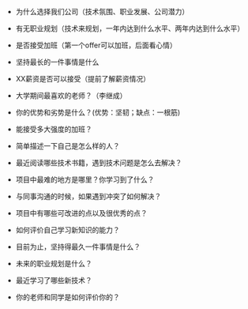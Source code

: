 * 为什么选择我们公司（技术氛围、职业发展、公司潜力）
* 有无职业规划（技术来规划，一年内达到什么水平、两年内达到什么水平）
* 是否接受加班（第一个offer可以加班，后面看心情）
* 坚持最长的一件事情是什么
* XX薪资是否可以接受（提前了解薪资情况）
* 大学期间最喜欢的老师？（李继成）


* 你的优势和劣势是什么？(优势：坚韧；缺点：一根筋)
* 能接受多大强度的加班？
* 简单描述一下自己是怎么样的人？
* 最近阅读哪些技术书籍，遇到技术问题是怎么去解决？
* 项目中最难的地方是哪里？你学习到了什么？
* 与同事沟通的时候，如果遇到冲突了如何解决？
* 项目中有哪些可改进的点以及很优秀的点？
* 如何评价自己学习新知识的能力？
* 目前为止，坚持得最久一件事情是什么？
* 未来的职业规划是什么？
* 最近学习了哪些新技术？
* 你的老师和同学是如何评价你的？
